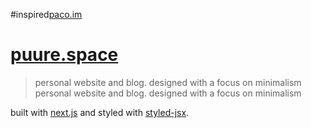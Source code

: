 #inspired[paco.im](https://paco.im)
# [puure.space](https://puure.space)

> personal website and blog. designed with a focus on minimalism
> personal website and blog. designed with a focus on minimalism

built with [next.js](https://nextjs.org) and styled with [styled-jsx](https://github.com/zeit/styled-jsx).
